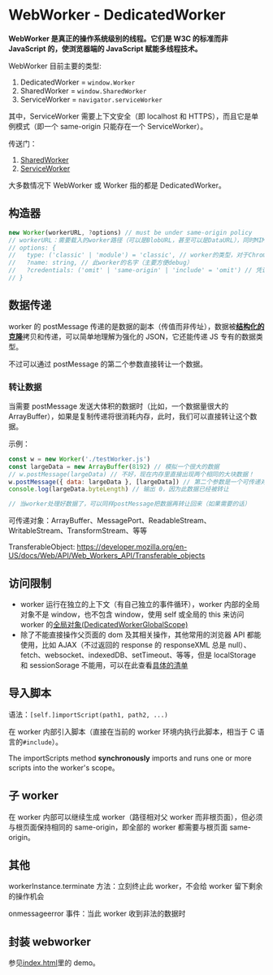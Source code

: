 # WebWorker - DedicatedWorker

**WebWorker 是真正的操作系统级别的线程。它们是 W3C 的标准而非 JavaScript 的，使浏览器端的 JavaScript 赋能多线程技术。**

WebWorker 目前主要的类型:

1. DedicatedWorker = `window.Worker`
2. SharedWorker = `window.SharedWorker`
3. ServiceWorker = `navigator.serviceWorker`

其中，ServiceWorker 需要上下文安全（即 localhost 和 HTTPS），而且它是单例模式（即一个 same-origin 只能存在一个 ServiceWorker）。

传送门：

1. [SharedWorker](../SharedWorker/index.md)
1. [ServiceWorker](../ServiceWorker/index.md)

大多数情况下 WebWorker 或 Worker 指的都是 DedicatedWorker。

## 构造器

```js
new Worker(workerURL, ?options) // must be under same-origin policy
// workerURL：需要载入的worker路径（可以是BlobURL，甚至可以是DataURL），同时MIME必须是text/javascript（或合法的JavaScript类型）
// options: {
//   type: ('classic' | 'module') = 'classic', // worker的类型，对于Chrome>=80支持module，从而在worker间使用标准模块化技术，而Firefox目前的最新版本102依旧不支持
//   ?name: string, // 此worker的名字（主要方便debug）
//   ?credentials: ('omit' | 'same-origin' | 'include' = 'omit') // 凭证，如果是classic的worker默认moit，即不需要凭证
// }

```

## 数据传递

worker 的 postMessage 传递的是数据的副本（传值而非传址），数据被[**结构化的克隆**](https://developer.mozilla.org/en-US/docs/Web/API/Web_Workers_API/Structured_clone_algorithm)拷贝和传递，可以简单地理解为强化的 JSON，它还能传递 JS 专有的数据类型。

不过可以通过 postMessage 的第二个参数直接转让一个数据。

### 转让数据

当需要 postMessage 发送大体积的数据时（比如，一个数据量很大的 ArrayBuffer），如果是复制传递将很消耗内存，此时，我们可以直接转让这个数据。

示例：

```js
const w = new Worker('./testWorker.js')
const largeData = new ArrayBuffer(8192) // 模拟一个很大的数据
// w.postMessage(largeData) // 不好，现在内存里直接出现两个相同的大块数据！
w.postMessage({ data: largeData }, [largeData]) // 第二个参数是一个可传递对象数组，描述发送出去的数据里需要被转让的数据
console.log(largeData.byteLength) // 输出 0，因为此数据已经被转让

// 当worker处理好数据了，可以同样postMessage把数据再转让回来（如果需要的话）
```

可传递对象：ArrayBuffer、MessagePort、ReadableStream、WritableStream、TransformStream、等等

TransferableObject: <https://developer.mozilla.org/en-US/docs/Web/API/Web_Workers_API/Transferable_objects>

## 访问限制

- worker 运行在独立的上下文（有自己独立的事件循环），worker 内部的全局对象不是 window，也不包含 window，使用 self 或全局的 this 来访问 worker 的[全局对象(DedicatedWorkerGlobalScope)](https://developer.mozilla.org/en-US/docs/Web/API/DedicatedWorkerGlobalScope)
- 除了不能直接操作父页面的 dom 及其相关操作，其他常用的浏览器 API 都能使用，比如 AJAX（不过返回的 response 的 responseXML 总是 null）、fetch、websocket、indexedDB、setTimeout、等等，但是 localStorage 和 sessionSorage 不能用，可以在此查看[具体的清单](https://developer.mozilla.org/en-US/docs/Web/API/Web_Workers_API/Functions_and_classes_available_to_workers)

## 导入脚本

语法：`[self.]importScript(path1, path2, ...)`

在 worker 内部引入脚本（直接在当前的 worker 环境内执行此脚本，相当于 C 语言的`#include`）。

The importScripts method **synchronously** imports and runs one or more scripts into the worker's scope。

## 子 worker

在 worker 内部可以继续生成 worker（路径相对父 worker 而非根页面），但必须与根页面保持相同的 same-origin，即全部的 worker 都需要与根页面 same-origin。

## 其他

workerInstance.terminate 方法：立刻终止此 worker，不会给 worker 留下剩余的操作机会

onmessageerror 事件：当此 worker 收到非法的数据时

## 封装 webworker

参见[index.html](./index.html)里的 demo。
